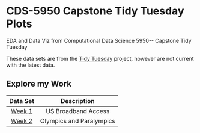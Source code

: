 # CDS-5950 Capstone Tidy Tuesday Plots
EDA and Data Viz from Computational Data Science 5950-- Capstone Tidy Tuesday

These data sets are from the [Tidy Tuesday](https://github.com/rfordatascience/tidytuesday) project, however are not current with the latest data.

## Explore my Work

| Data Set | Description |
|:--------:|:-----------:|
| [Week 1](https://github.com/andrewargeros/CDS-5950-EDA/tree/main/Week%201%20-%20US%20Broadband%20Access)| US Broadband Access |
| [Week 2](https://github.com/andrewargeros/CDS-5950-EDA/tree/main/Week%202%20-%20Olympics%20and%20Paralympics) | Olympics and Paralympics |

